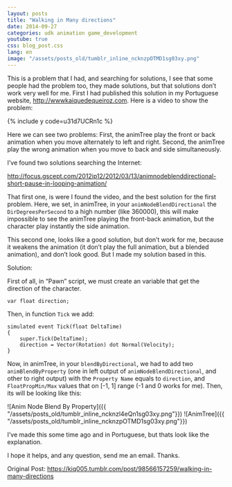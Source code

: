 ```yaml
---
layout: posts
title: "Walking in Many directions"
date: 2014-09-27
categories: udk animation game_development
youtube: true
css: blog_post.css
lang: en
image: "/assets/posts_old/tumblr_inline_ncknzpOTMD1sg03xy.png"
---
```


This is a problem that I had, and searching for solutions, I see that some people had the problem too, they made solutions, but that solutions don’t work very well for me.<!--break--> First I had published this solution in my Portuguese website, <http://wwwkaiquedequeiroz.com>. Here is a video to show the problem:

{% include y code=u31d7UCRn1c %}

Here we can see two problems: First, the animTree play the front or back animation when you move alternately to left and right. Second, the animTree play the wrong animation when you move to back and side simultaneously.

I’ve found two solutions searching the Internet:

<http://focus.gscept.com/2012ip12/2012/03/13/animnodeblenddirectional-short-pause-in-looping-animation/>

That first one, is were I found the video, and the best solution for the first problem. Here, we set, in animTree, in your `animNodeBlendDirectional` the `DirDegreesPerSecond` to a high number (like 360000), this will make impossible to see the animTree playing the front-back animation, but the character play instantly the side animation.

This second one, looks like a good solution, but don’t work for me, because it weakens the animation (it don’t play the full animation, but a blended animation), and don’t look good. But I made my solution based in this.

Solution:

First of all, in “Pawn” script, we must create an variable that get the direction of the character.

```UnrealScript
var float direction;
```

Then, in function `Tick` we add:

```UnrealScript
simulated event Tick(float DeltaTime)
{
    super.Tick(DeltaTime);
    direction = Vector(Rotation) dot Normal(Velocity);
}
```

Now, in animTree, in your `blendByDirectional`, we had to add two `animBlendByProperty` (one in left output of `animNodeBlendDirectional`, and other to right output) with the `Property Name` equals to `direction`, and `FloatPropMin/Max` values that on [-1, 1] range (-1 and 0 works for me). Then, its will be looking like this:

![Anim Node Blend By Property]({{ "/assets/posts_old/tumblr_inline_ncknzl4eQn1sg03xy.png"}})
![AnimTree]({{ "/assets/posts_old/tumblr_inline_ncknzpOTMD1sg03xy.png"}})

I’ve made this some time ago and in Portuguese, but thats look like the explanation.

I hope it helps, and any question, send me an email. Thanks.

Original Post: <https://kiq005.tumblr.com/post/98566157259/walking-in-many-directions>
